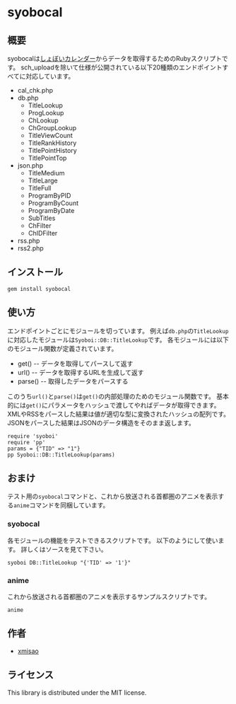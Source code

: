 # syobocal

## 概要

syobocalは[しょぼいカレンダー](http://cal.syoboi.jp/)からデータを取得するためのRubyスクリプトです。
sch_uploadを除いて仕様が公開されている以下20種類のエンドポイントすべてに対応しています。

- cal_chk.php
- db.php
  - TitleLookup
  - ProgLookup
  - ChLookup
  - ChGroupLookup
  - TitleViewCount
  - TitleRankHistory
  - TitlePointHistory
  - TitlePointTop
- json.php
  - TitleMedium
  - TitleLarge
  - TitleFull
  - ProgramByPID
  - ProgramByCount
  - ProgramByDate
  - SubTitles
  - ChFilter
  - ChIDFilter
- rss.php
- rss2.php

## インストール

~~~~
gem install syobocal
~~~~

## 使い方

エンドポイントごとにモジュールを切っています。
例えば`db.php`の`TitleLookup`に対応したモジュールは`Syoboi::DB::TitleLookup`です。
各モジュールには以下のモジュール関数が定義されています。

- get() -- データを取得してパースして返す
- url() -- データを取得するURLを生成して返す
- parse() -- 取得したデータをパースする

このうち`url()`と`parse()`は`get()`の内部処理のためのモジュール関数です。
基本的には`get()`にパラメータをハッシュで渡してやればデータが取得できます。
XMLやRSSをパースした結果は値が適切な型に変換されたハッシュの配列です。
JSONをパースした結果はJSONのデータ構造をそのまま返します。

~~~~
require 'syoboi'
require 'pp'
params = {"TID" => "1"}
pp Syoboi::DB::TitleLookup(params)
~~~~

## おまけ

テスト用の`syobocal`コマンドと、これから放送される首都圏のアニメを表示する`anime`コマンドを同梱しています。

### syobocal

各モジュールの機能をテストできるスクリプトです。
以下のようにして使います。
詳しくはソースを見て下さい。

~~~~
syoboi DB::TitleLookup "{'TID' => '1'}"
~~~~

### anime

これから放送される首都圏のアニメを表示するサンプルスクリプトです。

~~~~
anime
~~~~

## 作者

- [xmisao](http://www.xmisao.com/)

## ライセンス

This library is distributed under the MIT license.
